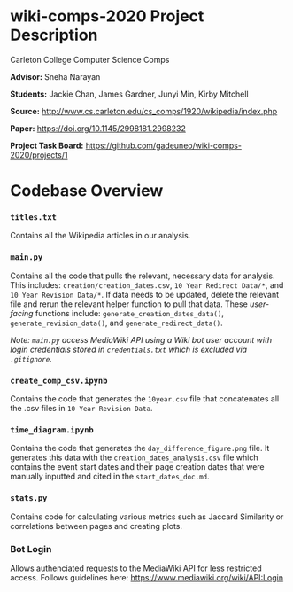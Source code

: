 # wiki-comps-2020 Project Description
Carleton College Computer Science Comps

__Advisor:__ Sneha Narayan

__Students:__ Jackie Chan, James Gardner, Junyi Min, Kirby Mitchell

__Source:__ http://www.cs.carleton.edu/cs_comps/1920/wikipedia/index.php

__Paper:__ https://doi.org/10.1145/2998181.2998232

__Project Task Board:__ https://github.com/gadeuneo/wiki-comps-2020/projects/1

# Codebase Overview

### `titles.txt`
Contains all the Wikipedia articles in our analysis.

### `main.py`
Contains all the code that pulls the relevant, necessary data for analysis. This includes: `creation/creation_dates.csv`, `10 Year Redirect Data/*`, and `10 Year Revision Data/*`. If data needs to be updated, delete the relevant file and rerun the relevant helper function to pull that data. These *user-facing* functions include: `generate_creation_dates_data()`, `generate_revision_data()`, and `generate_redirect_data()`.

*Note: `main.py` access MediaWiki API using a Wiki bot user account with login credentials stored in `credentials.txt` which is excluded via `.gitignore`.*

### `create_comp_csv.ipynb`
Contains the code that generates the `10year.csv` file that concatenates all the .csv files in `10 Year Revision Data`.

### `time_diagram.ipynb`
Contains the code that generates the `day_difference_figure.png` file. It generates this data with the `creation_dates_analysis.csv` file which contains the event start dates and their page creation dates that were manually inputted and cited in the `start_dates_doc.md`.

### `stats.py`
Contains code for calculating various metrics such as Jaccard Similarity or correlations between pages and creating plots.

### Bot Login
Allows authenciated requests to the MediaWiki API for less restricted access. Follows guidelines here: https://www.mediawiki.org/wiki/API:Login